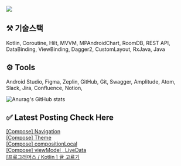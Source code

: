 


<a href="mailto:bvegemilb@gmail.com" target="_blank"><img src="https://img.shields.io/badge/Gmail-c5221f?style=flat-square&logo=Gmail&logoColor=white"/></a>



## ⚒️ 기술스택

Kotlin, Coroutine, Hilt, MVVM, MPAndroidChart, RoomDB, REST API, DataBinding, ViewBinding, Dagger2, CustomLayout, RxJava, Java




## ⚙️ Tools

Android Studio, Figma, Zeplin, GitHub, Git, Swagger, Amplitude, Atom, Slack, Jira, Confluence, Notion,




![Anurag's GitHub stats](https://github-readme-stats.vercel.app/api?username=eunie9498&show_icons=true&theme=radical)



## ✅  Latest Posting Check Here 

[[Compose] Navigation](https://kong-droid.com/entry/Compose-Navigation) <br>[[Compose] Theme](https://kong-droid.com/entry/Compose-Theme) <br>[[Compose] compositionLocal](https://kong-droid.com/entry/Compose-compositionLocal) <br>[[Compose] viewModel , LiveData](https://kong-droid.com/entry/Compose-viewModel) <br>[[프로그래머스 / Kotlin ] 귤 고르기](https://kong-droid.com/entry/%ED%94%84%EB%A1%9C%EA%B7%B8%EB%9E%98%EB%A8%B8%EC%8A%A4-Kotlin-%EA%B7%A4-%EA%B3%A0%EB%A5%B4%EA%B8%B0) <br>